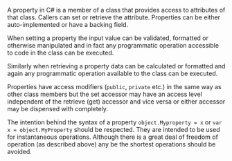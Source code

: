 A property in C# is a member of a class that provides access to attributes of that class.
Callers can set or retrieve the attribute.  Properties can be either auto-implemented or
have a backing field.  

When setting a property the input value can be validated, formatted
or otherwise manipulated and in fact any programmatic operation accessible to code in the
class can be executed.  

Similarly when retrieving a property data can be calculated or formatted and again
any programmatic operation available to the class can be executed.

Properties have access modifiers (`public`, `private` etc.) in the same way as other
class members but the set accessor may have an access level independent of the retrieve (get)
accessor and vice versa or either accessor may be dispensed with completely.

The intention behind the syntax of a property `object.Myproperty = x` or `var x = object.MyProperty`
should be respected.  They are intended to be used for instantaneous operations.  Although
there is a great deal of freedom of operation (as described above) any be the shortest
operations should be avoided.
